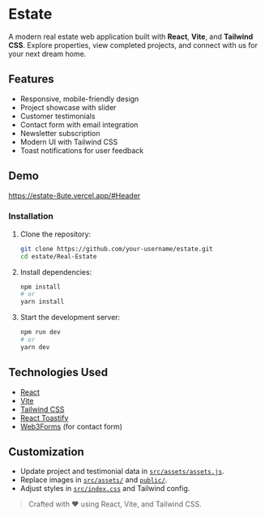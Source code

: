# Estate

A modern real estate web application built with **React**, **Vite**, and **Tailwind CSS**. Explore properties, view completed projects, and connect with us for your next dream home.

## Features

- Responsive, mobile-friendly design
- Project showcase with slider
- Customer testimonials
- Contact form with email integration
- Newsletter subscription
- Modern UI with Tailwind CSS
- Toast notifications for user feedback
## Demo
https://estate-8ute.vercel.app/#Header

### Installation

1. Clone the repository:
   ```sh
   git clone https://github.com/your-username/estate.git
   cd estate/Real-Estate
   ```

2. Install dependencies:
   ```sh
   npm install
   # or
   yarn install
   ```

3. Start the development server:
   ```sh
   npm run dev
   # or
   yarn dev
   ```

## Technologies Used

- [React](https://react.dev/)
- [Vite](https://vitejs.dev/)
- [Tailwind CSS](https://tailwindcss.com/)
- [React Toastify](https://fkhadra.github.io/react-toastify/)
- [Web3Forms](https://web3forms.com/) (for contact form)

## Customization

- Update project and testimonial data in [`src/assets/assets.js`](Real-Estate/src/assets/assets.js).
- Replace images in [`src/assets/`](Real-Estate/src/assets/) and [`public/`](Real-Estate/public/).
- Adjust styles in [`src/index.css`](Real-Estate/src/index.css) and Tailwind config.

> Crafted with ❤️ using React, Vite, and Tailwind CSS.
